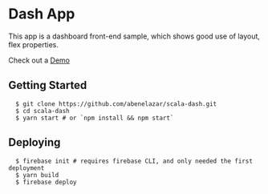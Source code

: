 # Dash App

This app is a dashboard front-end sample, which shows good use of layout, flex properties.

Check out a [Demo](https://scala-dash.firebaseapp.com/)


## Getting Started

```
  $ git clone https://github.com/abenelazar/scala-dash.git
  $ cd scala-dash
  $ yarn start # or `npm install && npm start`
```

## Deploying

```
  $ firebase init # requires firebase CLI, and only needed the first deployment
  $ yarn build
  $ firebase deploy
```
